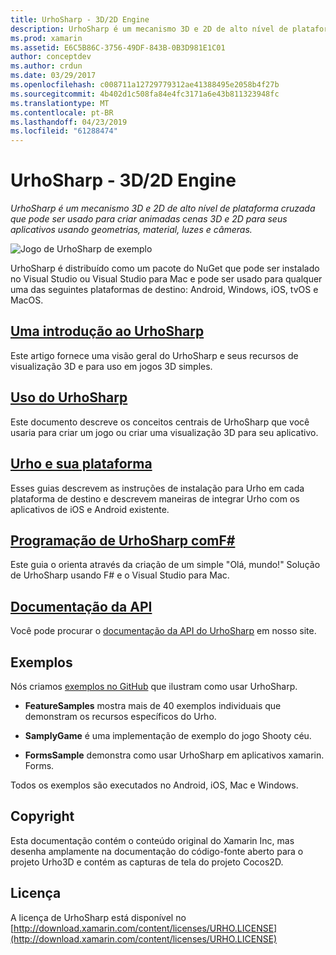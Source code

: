 ```yaml
---
title: UrhoSharp - 3D/2D Engine
description: UrhoSharp é um mecanismo 3D e 2D de alto nível de plataforma cruzada que pode ser usado para criar animadas cenas 3D e 2D para seus aplicativos usando geometrias, material, luzes e câmeras.
ms.prod: xamarin
ms.assetid: E6C5B86C-3756-49DF-843B-0B3D981E1C01
author: conceptdev
ms.author: crdun
ms.date: 03/29/2017
ms.openlocfilehash: c008711a12729779312ae41388495e2058b4f27b
ms.sourcegitcommit: 4b402d1c508fa84e4fc3171a6e43b811323948fc
ms.translationtype: MT
ms.contentlocale: pt-BR
ms.lasthandoff: 04/23/2019
ms.locfileid: "61288474"
---
```

# <a name="urhosharp---3d2d-engine"></a>UrhoSharp - 3D/2D Engine

_UrhoSharp é um mecanismo 3D e 2D de alto nível de plataforma cruzada que pode ser usado para criar animadas cenas 3D e 2D para seus aplicativos usando geometrias, material, luzes e câmeras._

![Jogo de UrhoSharp de exemplo](images/video.gif)

UrhoSharp é distribuído como um pacote do NuGet que pode ser instalado no Visual Studio ou Visual Studio para Mac e pode ser usado para qualquer uma das seguintes plataformas de destino: Android, Windows, iOS, tvOS e MacOS.

## <a name="an-introduction-to-urhosharpgraphics-gamesurhosharpintroductionmd"></a>[Uma introdução ao UrhoSharp](~/graphics-games/urhosharp/introduction.md)

Este artigo fornece uma visão geral do UrhoSharp e seus recursos de visualização 3D e para uso em jogos 3D simples.

## <a name="using-urhosharpgraphics-gamesurhosharpusingmd"></a>[Uso do UrhoSharp](~/graphics-games/urhosharp/using.md)

Este documento descreve os conceitos centrais de UrhoSharp que você usaria para criar um jogo ou criar uma visualização 3D para seu aplicativo.

## <a name="urho-and-your-platformgraphics-gamesurhosharpplatformindexmd"></a>[Urho e sua plataforma](~/graphics-games/urhosharp/platform/index.md)

Esses guias descrevem as instruções de instalação para Urho em cada plataforma de destino e descrevem maneiras de integrar Urho com os aplicativos de iOS e Android existente.

## <a name="programming-urhosharp-with-fgraphics-gamesurhosharpfsharpmd"></a>[Programação de UrhoSharp comF#](~/graphics-games/urhosharp/fsharp.md)

Este guia o orienta através da criação de um simple "Olá, mundo!" Solução de UrhoSharp usando F# e o Visual Studio para Mac.

## <a name="api-documentationhttpsdeveloperxamarincomapirooturho"></a>[Documentação da API](https://developer.xamarin.com/api/root/Urho/)

Você pode procurar o [documentação da API do UrhoSharp](https://developer.xamarin.com/api/root/Urho/) em nosso site.

## <a name="samples"></a>Exemplos

Nós criamos [exemplos no GitHub](https://github.com/xamarin/urho-samples) que ilustram como usar UrhoSharp.

- **FeatureSamples** mostra mais de 40 exemplos individuais que demonstram os recursos específicos do Urho.

- **SamplyGame** é uma implementação de exemplo do jogo Shooty céu.

- **FormsSample** demonstra como usar UrhoSharp em aplicativos xamarin. Forms.

Todos os exemplos são executados no Android, iOS, Mac e Windows.

## <a name="copyright"></a>Copyright

Esta documentação contém o conteúdo original do Xamarin Inc, mas desenha amplamente na documentação do código-fonte aberto para o projeto Urho3D e contém as capturas de tela do projeto Cocos2D.

## <a name="license"></a>Licença

A licença de UrhoSharp está disponível no [http://download.xamarin.com/content/licenses/URHO.LICENSE](http://download.xamarin.com/content/licenses/URHO.LICENSE)

